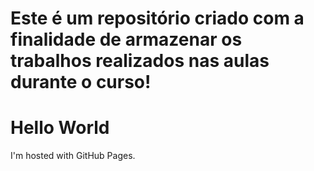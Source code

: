 # Este é um repositório criado com a finalidade de armazenar os trabalhos realizados nas aulas durante o curso!
<!DOCTYPE html>
<html>
<body>
<h1>Hello World</h1>
<p>I'm hosted with GitHub Pages.</p>
</body>
</html>
